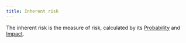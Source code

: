 ```yaml
---
title: Inherent risk
---
```

The inherent risk is the measure of risk, calculated by its [Probability](project-planning/risk-management/probability.md) and [Impact](project-planning/risk-management/impact.md).